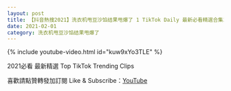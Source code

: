 ```yaml
---
layout: post
title: 【抖音熱搜2021】洗衣机甩豆沙馅结果甩爆了 1 TikTok Daily 最新必看精選合集2021 02 01
date: 2021-02-01
category: 洗衣机甩豆沙馅结果甩爆了
---
```


{% include youtube-video.html id="kuw9xYo3TLE" %}

2021必看 最新精選 Top TikTok Trending Clips

喜歡請點贊轉發加訂閱 Like & Subscribe：[YouTube](https://www.youtube.com/channel/UCAoR7VcanIPd04uEq_GIylA/videos)

